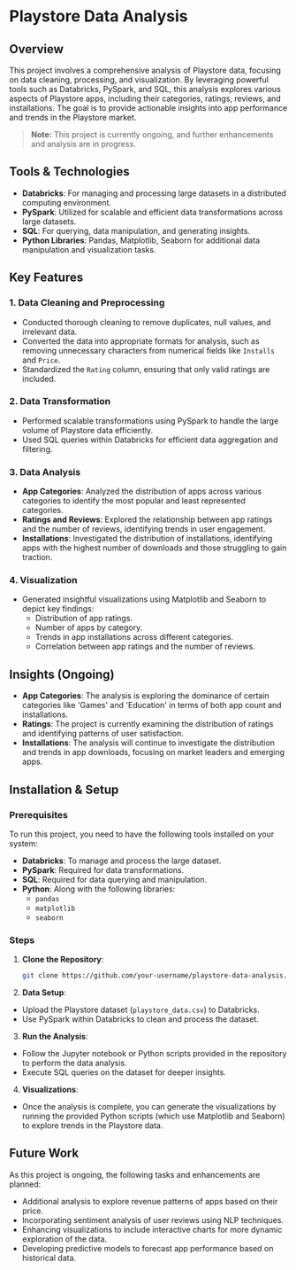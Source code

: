 # Playstore Data Analysis

## Overview
This project involves a comprehensive analysis of Playstore data, focusing on data cleaning, processing, and visualization. By leveraging powerful tools such as Databricks, PySpark, and SQL, this analysis explores various aspects of Playstore apps, including their categories, ratings, reviews, and installations. The goal is to provide actionable insights into app performance and trends in the Playstore market. 

> **Note:** This project is currently ongoing, and further enhancements and analysis are in progress.

## Tools & Technologies
- **Databricks**: For managing and processing large datasets in a distributed computing environment.
- **PySpark**: Utilized for scalable and efficient data transformations across large datasets.
- **SQL**: For querying, data manipulation, and generating insights.
- **Python Libraries**: Pandas, Matplotlib, Seaborn for additional data manipulation and visualization tasks.

## Key Features
### 1. Data Cleaning and Preprocessing
- Conducted thorough cleaning to remove duplicates, null values, and irrelevant data.
- Converted the data into appropriate formats for analysis, such as removing unnecessary characters from numerical fields like `Installs` and `Price`.
- Standardized the `Rating` column, ensuring that only valid ratings are included.

### 2. Data Transformation
- Performed scalable transformations using PySpark to handle the large volume of Playstore data efficiently.
- Used SQL queries within Databricks for efficient data aggregation and filtering.

### 3. Data Analysis
- **App Categories**: Analyzed the distribution of apps across various categories to identify the most popular and least represented categories.
- **Ratings and Reviews**: Explored the relationship between app ratings and the number of reviews, identifying trends in user engagement.
- **Installations**: Investigated the distribution of installations, identifying apps with the highest number of downloads and those struggling to gain traction.

### 4. Visualization
- Generated insightful visualizations using Matplotlib and Seaborn to depict key findings:
  - Distribution of app ratings.
  - Number of apps by category.
  - Trends in app installations across different categories.
  - Correlation between app ratings and the number of reviews.

## Insights (Ongoing)
- **App Categories**: The analysis is exploring the dominance of certain categories like 'Games' and 'Education' in terms of both app count and installations.
- **Ratings**: The project is currently examining the distribution of ratings and identifying patterns of user satisfaction.
- **Installations**: The analysis will continue to investigate the distribution and trends in app downloads, focusing on market leaders and emerging apps.

## Installation & Setup

### Prerequisites
To run this project, you need to have the following tools installed on your system:
- **Databricks**: To manage and process the large dataset.
- **PySpark**: Required for data transformations.
- **SQL**: Required for data querying and manipulation.
- **Python**: Along with the following libraries:
  - `pandas`
  - `matplotlib`
  - `seaborn`

### Steps

1. **Clone the Repository**:
   ```bash
   git clone https://github.com/your-username/playstore-data-analysis.git

2. **Data Setup**:
- Upload the Playstore dataset (`playstore_data.csv`) to Databricks.
- Use PySpark within Databricks to clean and process the dataset.

3. **Run the Analysis**:
- Follow the Jupyter notebook or Python scripts provided in the repository to perform the data analysis.
- Execute SQL queries on the dataset for deeper insights.

4. **Visualizations**:
- Once the analysis is complete, you can generate the visualizations by running the provided Python scripts (which use Matplotlib and Seaborn) to explore trends in the Playstore data.
   
## Future Work

As this project is ongoing, the following tasks and enhancements are planned:

- Additional analysis to explore revenue patterns of apps based on their price.
- Incorporating sentiment analysis of user reviews using NLP techniques.
- Enhancing visualizations to include interactive charts for more dynamic exploration of the data.
- Developing predictive models to forecast app performance based on historical data.


